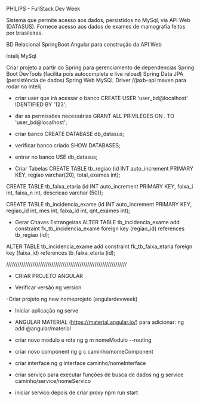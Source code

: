 PHILIPS - FullStack Dev Week

Sistema que permite acesso aos dados, persistidos no MySql, via API Web (DATASUS).
Fornece acesso aos dados de exames de mamografia feitos por brasileiras.

BD Relacional
SpringBoot
Angular para construção da API Web

Intelij
MySql

Criar projeto a partir do Spring para gerenciamento de dependencias
Spring Boot DevTools (facilita pois autocomplete e live reload)
Spring Data JPA (persistência de dados)
Spring Web
MySQL Driver
//jaxb-api maven para rodar no intelij 
<!-- https://mvnrepository.com/artifact/javax.xml.bind/jaxb-api -->


- criar user que irá acessar o banco
CREATE USER 'user_bd@localhost' IDENTIFIED BY '123';

- dar as permissões necessárias
GRANT ALL PRIVILEGES ON *.* TO 'user_bd@localhost';

- criar banco
CREATE DATABASE db_datasus;

- verificar banco criado
SHOW DATABASES;

- entrar no banco 
USE db_datasus;

- Criar Tabelas
CREATE TABLE tb_regiao (id INT auto_increment PRIMARY KEY, regiao varchar(20), total_exames int);

CREATE TABLE tb_faixa_etaria (id INT auto_increment PRIMARY KEY, faixa_i int, faixa_n int, descricao varchar (50));

CREATE TABLE tb_incidencia_exame (id INT auto_increment PRIMARY KEY, regiao_id int, mes int, faixa_id int, qnt_exames int);

- Gerar Chaves Estrangeiras
ALTER TABLE tb_incidencia_exame add constraint fk_tb_incidencia_exame foreign key (regiao_id) references tb_regiao (id);

ALTER TABLE tb_incidencia_exame add constraint fk_tb_faixa_etaria foreign key (faixa_id) references tb_faixa_etaria (id);


////////////////////////////////////////////////////////////////


- CRIAR PROJETO ANGULAR

- Verificar versão
ng version

-Criar projeto
ng new nomeprojeto  (angulardevweek)

- Iniciar aplicação
ng serve

- ANGULAR MATERIAL (https://material.angular.io/)
para adicionar:
ng add @angular/material

- criar novo modulo e rota
ng g m nomeModulo --routing

- criar novo component
ng g c caminho/nomeComponent

- criar interface 
ng g interface caminho/nomeInterface

- criar serviço para executar funções de busca de dados
ng g service caminho/service/nomeServico

- iniciar servico depois de criar proxy
npm run start